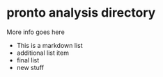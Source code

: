 # pronto analysis directory 

More info goes here
* This is a markdown list
* additional list item
* final list
* new stuff
